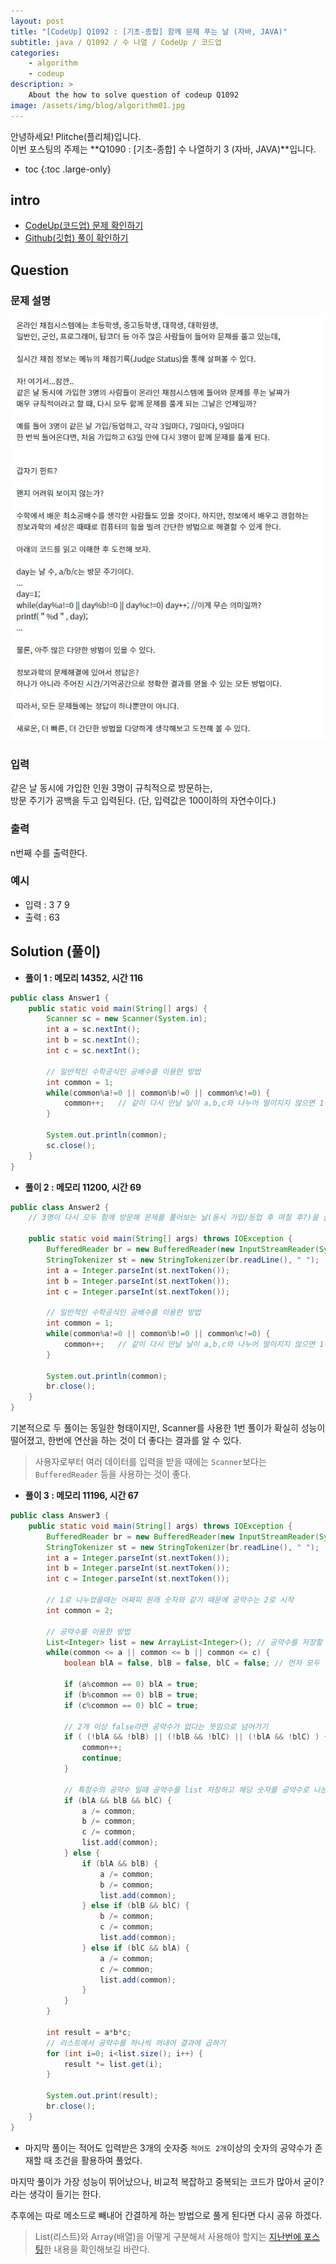 ```yaml
---
layout: post
title: "[CodeUp] Q1092 : [기초-종합] 함께 문제 푸는 날 (자바, JAVA)"
subtitle: java / Q1092 / 수 나열 / CodeUp / 코드업
categories:
    - algorithm
    - codeup
description: >
    About the how to solve question of codeup Q1092
image: /assets/img/blog/algorithm01.jpg
---
```


안녕하세요! Plitche(플리체)입니다.  
이번 포스팅의 주제는 **Q1090 : [기초-종합] 수 나열하기 3 (자바, JAVA)**입니다.

* toc
{:toc .large-only}

## intro
* [CodeUp(코드업) 문제 확인하기](https://codeup.kr/problem.php?id=1092)  
* [Github(깃헙) 풀이 확인하기](https://github.com/plitche/CodeUp_Solution/tree/master/Q1001~Q1100/Q1092)  

## Question
### 문제 설명
![](/assets/post/codeup/Q1000~Q1099/20210730_02/01.JPG)
### 입력
같은 날 동시에 가입한 인원 3명이 규칙적으로 방문하는,  
방문 주기가 공백을 두고 입력된다. (단, 입력값은 100이하의 자연수이다.)  
### 출력
n번째 수를 출력한다.
### 예시
* 입력 : 3 7 9
* 출력 : 63

## Solution (풀이)
* **풀이 1 : 메모리 14352, 시간 116**  
```java
public class Answer1 {
	public static void main(String[] args) {
		Scanner sc = new Scanner(System.in);
		int a = sc.nextInt();
		int b = sc.nextInt();
		int c = sc.nextInt();
		
		// 일반적인 수학공식인 공배수를 이용한 방법
		int common = 1;
		while(common%a!=0 || common%b!=0 || common%c!=0) {
			common++;	// 같이 다시 만날 날이 a,b,c와 나누어 떨이지지 않으면 1씩 증가시켜라
		}
		
		System.out.println(common);
		sc.close();
	}
}
```  

* **풀이 2 : 메모리 11200, 시간 69** 
```java
public class Answer2 {
	// 3명이 다시 모두 함께 방문해 문제를 풀어보는 날(동시 가입/등업 후 며칠 후?)을 출력한다.
	
	public static void main(String[] args) throws IOException {
		BufferedReader br = new BufferedReader(new InputStreamReader(System.in));
		StringTokenizer st = new StringTokenizer(br.readLine(), " ");
		int a = Integer.parseInt(st.nextToken());
		int b = Integer.parseInt(st.nextToken());
		int c = Integer.parseInt(st.nextToken());
		
		// 일반적인 수학공식인 공배수를 이용한 방법
		int common = 1;
		while(common%a!=0 || common%b!=0 || common%c!=0) {
			common++;	// 같이 다시 만날 날이 a,b,c와 나누어 떨이지지 않으면 1씩 증가시켜라.
		}
		
		System.out.println(common);
		br.close();
	}
}
```

기본적으로 두 풀이는 동일한 형태이지만, Scanner를 사용한 1번 풀이가 확실히 성능이 떨어졌고, 한번에 연산을 하는 것이 더 좋다는 결과를 알 수 있다.
> 사용자로부터 여러 데이터를 입력을 받을 때에는 `Scanner`보다는 `BufferedReader` 등을 사용하는 것이 좋다.

* **풀이 3 : 메모리 11196, 시간 67** 
```java
public class Answer3 {
	public static void main(String[] args) throws IOException {
		BufferedReader br = new BufferedReader(new InputStreamReader(System.in));
		StringTokenizer st = new StringTokenizer(br.readLine(), " ");
		int a = Integer.parseInt(st.nextToken());
		int b = Integer.parseInt(st.nextToken());
		int c = Integer.parseInt(st.nextToken());
		
		// 1로 나누었을때는 어짜피 원래 숫자와 같기 때문에 공약수는 2로 시작
		int common = 2;
		
		// 공약수를 이용한 방법
		List<Integer> list = new ArrayList<Integer>(); // 공약수를 저장할 list
		while(common <= a || common <= b || common <= c) {
			boolean blA = false, blB = false, blC = false; // 먼저 모두 나누어 떨어지지 않았다고 가정
			
			if (a%common == 0) blA = true;
			if (b%common == 0) blB = true;
			if (c%common == 0) blC = true;

			// 2개 이상 false라면 공약수가 없다는 뜻임으로 넘어가기
			if ( (!blA && !blB) || (!blB && !blC) || (!blA && !blC) ) {
				common++;
				continue;
			}
			
			// 특정수의 공약수 일때 공약수를 list 저장하고 해당 숫자를 공약수로 나눈 값으로 바꾸기 
			if (blA && blB && blC) {
				a /= common;
				b /= common;
				c /= common;
				list.add(common);
			} else {
				if (blA && blB) {
					a /= common;
					b /= common;	
					list.add(common);
				} else if (blB && blC) {
					b /= common;
					c /= common;	
					list.add(common);
				} else if (blC && blA) {
					a /= common;
					c /= common;
					list.add(common);
				}
			}
		}
		
		int result = a*b*c;
		// 리스트에서 공약수를 하나씩 꺼내어 결과에 곱하기
		for (int i=0; i<list.size(); i++) {
			result *= list.get(i);
		}
		
		System.out.print(result);
		br.close();
	}
}
```  

* 마지막 풀이는 적어도 입력받은 3개의 숫자중 `적어도 2개`이상의 숫자의 공약수가 존재할 때 조건을 활용하여 풀었다.  

마지막 풀이가 가장 성능이 뛰어났으나, 비교적 복잡하고 중복되는 코드가 많아서 굳이? 라는 생각이 들기는 한다.  

추후에는 따로 메소드로 빼내어 간결하게 하는 방법으로 풀게 된다면 다시 공유 하겠다.

> List(리스트)와 Array(배열)을 어떻게 구분해서 사용해야 할지는 [지난번에 포스팅](https://plitche.github.io/language/java/2021-07-12-listArray/)한 내용을 확인해보길 바란다.
